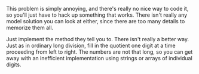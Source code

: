 This problem is simply annoying, and there's really no nice way to code it, so you'll just have to hack up something that works. 
There isn't really any model solution you can look at either, since there are too many details to memorize them all.

Just implement the method they tell you to. There isn't really a better way. Just as in ordinary long division, 
fill in the quotient one digit at a time proceeding from left to right. The numbers are not that long, so you can get away with an 
inefficient implementation using strings or arrays of individual digits.
